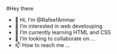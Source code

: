 #Hey there

- 👋 Hi, I’m @RafeefAmmar
- 👀 I’m interested in web develouping
- 🌱 I’m currently learning HTML and CSS
- 💞️ I’m looking to collaborate on ...
- 📫 How to reach me ...

<!---
RafeefAmmar/RafeefAmmar is a ✨ special ✨ repository because its `README.md` (this file) appears on your GitHub profile.
You can click the Preview link to take a look at your changes.
--->
